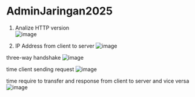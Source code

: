 # AdminJaringan2025

1. Analize HTTP version <br>
![image](https://github.com/user-attachments/assets/044ed21b-7d72-4f6a-82e1-997752c53fd5)

2. IP Address from client to server
![image](https://github.com/user-attachments/assets/a8d48443-4b3d-4e6a-9719-6a83ef691914)

three-way handshake
![image](https://github.com/user-attachments/assets/815cc70d-2df7-4fa0-ba38-d835e75ed692)

time client sending request
![image](https://github.com/user-attachments/assets/d0736592-6924-429b-9520-c94b56f3e226)

time require to transfer and response from client to server and vice versa
![image](https://github.com/user-attachments/assets/6b06987d-460e-40dc-91f3-6cdcdbd700b4)



